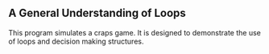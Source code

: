 ## A General Understanding of Loops
This program simulates a craps game. It is designed to demonstrate the use of loops and decision making structures. 
 